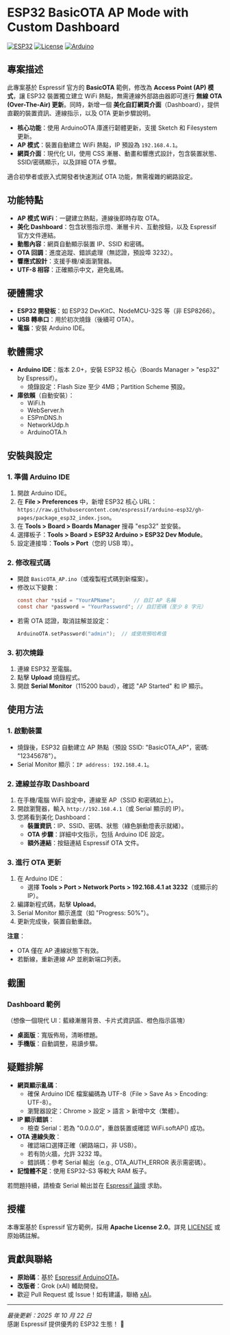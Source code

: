 # ESP32 BasicOTA AP Mode with Custom Dashboard

[![ESP32](https://img.shields.io/badge/ESP32-Compatible-brightgreen)](https://www.espressif.com/en/products/socs/esp32)
[![License](https://img.shields.io/badge/License-Apache%202.0-blue.svg)](https://www.apache.org/licenses/LICENSE-2.0)
[![Arduino](https://img.shields.io/badge/Arduino-IDE-orange)](https://www.arduino.cc/en/software)

## 專案描述

此專案基於 Espressif 官方的 **BasicOTA** 範例，修改為 **Access Point (AP) 模式**，讓 ESP32 裝置獨立建立 WiFi 熱點，無需連線外部路由器即可進行 **無線 OTA (Over-The-Air) 更新**。同時，新增一個 **美化自訂網頁介面**（Dashboard），提供直觀的裝置資訊、連線指示，以及 OTA 更新步驟說明。

- **核心功能**：使用 ArduinoOTA 庫進行韌體更新，支援 Sketch 和 Filesystem 更新。
- **AP 模式**：裝置自動建立 WiFi 熱點，IP 預設為 `192.168.4.1`。
- **網頁介面**：現代化 UI，使用 CSS 漸層、動畫和響應式設計，包含裝置狀態、SSID/密碼顯示，以及詳細 OTA 步驟。

適合初學者或嵌入式開發者快速測試 OTA 功能，無需複雜的網路設定。

## 功能特點

- **AP 模式 WiFi**：一鍵建立熱點，連線後即時存取 OTA。
- **美化 Dashboard**：包含狀態指示燈、漸層卡片、互動按鈕，以及 Espressif 官方文件連結。
- **動態內容**：網頁自動顯示裝置 IP、SSID 和密碼。
- **OTA 回調**：進度追蹤、錯誤處理（無認證，預設埠 3232）。
- **響應式設計**：支援手機/桌面瀏覽器。
- **UTF-8 相容**：正確顯示中文，避免亂碼。

## 硬體需求

- **ESP32 開發板**：如 ESP32 DevKitC、NodeMCU-32S 等（非 ESP8266）。
- **USB 轉串口**：用於初次燒錄（後續可 OTA）。
- **電腦**：安裝 Arduino IDE。

## 軟體需求

- **Arduino IDE**：版本 2.0+，安裝 ESP32 核心（Boards Manager > "esp32" by Espressif）。
  - 燒錄設定：Flash Size 至少 4MB；Partition Scheme 預設。
- **庫依賴**（自動安裝）：
  - WiFi.h
  - WebServer.h
  - ESPmDNS.h
  - NetworkUdp.h
  - ArduinoOTA.h

## 安裝與設定

### 1. 準備 Arduino IDE
1. 開啟 Arduino IDE。
2. 在 **File > Preferences** 中，新增 ESP32 核心 URL：`https://raw.githubusercontent.com/espressif/arduino-esp32/gh-pages/package_esp32_index.json`。
3. 在 **Tools > Board > Boards Manager** 搜尋 "esp32" 並安裝。
4. 選擇板子：**Tools > Board > ESP32 Arduino > ESP32 Dev Module**。
5. 設定連接埠：**Tools > Port**（您的 USB 埠）。

### 2. 修改程式碼
- 開啟 `BasicOTA_AP.ino`（或複製程式碼到新檔案）。
- 修改以下變數：
  ```c
  const char *ssid = "YourAPName";      // 自訂 AP 名稱
  const char *password = "YourPassword"; // 自訂密碼（至少 8 字元）
  ```
- 若需 OTA 認證，取消註解並設定：
  ```c
  ArduinoOTA.setPassword("admin");  // 或使用預哈希值
  ```

### 3. 初次燒錄
1. 連線 ESP32 至電腦。
2. 點擊 **Upload** 燒錄程式。
3. 開啟 **Serial Monitor**（115200 baud），確認 "AP Started" 和 IP 顯示。

## 使用方法

### 1. 啟動裝置
- 燒錄後，ESP32 自動建立 AP 熱點（預設 SSID: "BasicOTA_AP"，密碼: "12345678"）。
- Serial Monitor 顯示：`IP address: 192.168.4.1`。

### 2. 連線並存取 Dashboard
1. 在手機/電腦 WiFi 設定中，連線至 AP（SSID 和密碼如上）。
2. 開啟瀏覽器，輸入 `http://192.168.4.1`（或 Serial 顯示的 IP）。
3. 您將看到美化 Dashboard：
   - **裝置資訊**：IP、SSID、密碼、狀態（綠色脈動燈表示就緒）。
   - **OTA 步驟**：詳細中文指示，包括 Arduino IDE 設定。
   - **額外連結**：按鈕連結 Espressif OTA 文件。

### 3. 進行 OTA 更新
1. 在 Arduino IDE：
   - 選擇 **Tools > Port > Network Ports > 192.168.4.1 at 3232**（或顯示的 IP）。
2. 編譯新程式碼，點擊 **Upload**。
3. Serial Monitor 顯示進度（如 "Progress: 50%"）。
4. 更新完成後，裝置自動重啟。

**注意**：
- OTA 僅在 AP 連線狀態下有效。
- 若斷線，重新連線 AP 並刷新端口列表。

## 截圖

### Dashboard 範例
（想像一個現代 UI：藍綠漸層背景、卡片式資訊區、橙色指示區塊）

- **桌面版**：寬版佈局，清晰標題。
- **手機版**：自動調整，易讀步驟。

## 疑難排解

- **網頁顯示亂碼**：
  - 確保 Arduino IDE 檔案編碼為 UTF-8（File > Save As > Encoding: UTF-8）。
  - 瀏覽器設定：Chrome > 設定 > 語言 > 新增中文（繁體）。
- **IP 顯示錯誤**：
  - 檢查 Serial：若為 "0.0.0.0"，重啟裝置或確認 WiFi.softAP() 成功。
- **OTA 連線失敗**：
  - 確認端口選擇正確（網路端口，非 USB）。
  - 若有防火牆，允許 3232 埠。
  - 錯誤碼：參考 Serial 輸出（e.g., OTA_AUTH_ERROR 表示需密碼）。
- **記憶體不足**：使用 ESP32-S3 等較大 RAM 板子。

若問題持續，請檢查 Serial 輸出並在 [Espressif 論壇](https://www.esp32.com/) 求助。

## 授權

本專案基於 Espressif 官方範例，採用 **Apache License 2.0**。詳見 [LICENSE](LICENSE) 或原始碼註解。

## 貢獻與聯絡

- **原始碼**：基於 [Espressif ArduinoOTA](https://github.com/espressif/arduino-esp32/tree/master/libraries/ArduinoOTA)。
- **改版者**：Grok (xAI) 輔助開發。
- 歡迎 Pull Request 或 Issue！如有建議，聯絡 [xAI](https://x.ai)。

---

*最後更新：2025 年 10 月 22 日*  
感謝 Espressif 提供優秀的 ESP32 生態！ 🚀